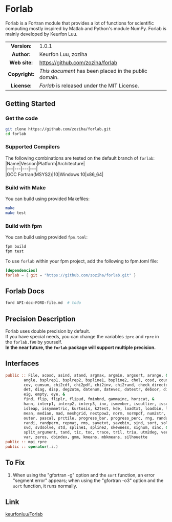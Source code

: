 # Forlab
Forlab is a Fortran module that provides a lot of functions for scientific computing mostly inspired by Matlab and Python's module NumPy.
Forlab is mainly developed by Keurfon Luu.

| | |  
|:-:|---|
| **Version:** | 1.0.1 |
| **Author:** | Keurfon Luu, zoziha |
| **Web site:** | https://github.com/zoziha/forlab |
| **Copyright:** | _This document_ has been placed in the public domain. |
| **License:** | _Forlab_ is released under the MIT License. |

## Getting Started
### Get the code
```bash
git clone https://github.com/zoziha/forlab.git
cd forlab
```
### Supported Compilers
The following combinations are tested on the default branch of `forlab`:  
|Name|Vesrion|Platform|Architecture|  
|---|---|---|---|  
|GCC Fortran(MSYS2)|10|Windows 10|x86_64|
### Build with Make
You can build using provided Makefiles:
```bash
make
make test
```
### Build with fpm
You can build using provided `fpm.toml`:
```bash
fpm build
fpm test
```
To use `forlab` within your fpm project, add the following to fpm.toml file:
```toml
[dependencies]
forlab = { git = "https://github.com/zoziha/forlab.git" }
```
## Forlab Docs
```bash
ford API-doc-FORD-file.md  # todo
```
## Precision Description
Forlab uses double precision by default.  
If you have special needs, you can change the variables `ipre` and `rpre` in the `forlab.f90` by yourself.  
**In the near future, the `forlab` package will support multiple precision.**

## Interfaces
```fortran
public :: File, acosd, asind, atand, argmax, argmin, argsort, arange, &
        angle, bsplrep1, bsplrep2, bspline1, bspline2, chol, cosd, countlines, &
        cov, cumsum, chi2cdf, chi2pdf, chi2inv, chi2rand, check_directory, &
        det, diag, disp, deg2utm, datenum, datevec, datestr, deboor, diff, &
        eig, empty, eye, &
        find, flip, fliplr, flipud, fminbnd, gammainc, horzcat, &
        hann, interp1, interp2, interp3, inv, ismember, isoutlier, issquare, &
        isleap, issymmetric, kurtosis, k2test, kde, loadtxt, loadbin, linspace, &
        mean, median, mad, meshgrid, nextpow2, norm, normpdf, num2str, ones, &
        outer, pascal, prctile, progress_bar, progress_perc, rng, randu, randn, &
        randi, randperm, repmat, rms, savetxt, savebin, sind, sort, solve, &
        svd, svdsolve, std, spline1, spline2, skewness, signum, sinc, &
        split_argument, tand, tic, toc, trace, tril, triu, utm2deg, vertcat, &
        var, zeros, dbindex, gmm, kmeans, mbkmeans, silhouette
public :: mpi_rpre
public :: operator(.i.)

```

## To Fix
1. When using the "gfortran -g" option and the `sort` function, an error "segment error" appears; when using the "gfortran -o3"  option and the `sort` function, it runs normally.

## Link
[keurfonluu/Forlab](https://github.com/keurfonluu/Forlab)
